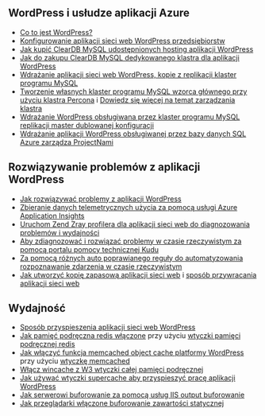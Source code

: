 ## <a name="wordpress-and-azure-app-service"></a>WordPress i usłudze aplikacji Azure
* [Co to jest WordPress?](https://wordpress.org/)
* [Konfigurowanie aplikacji sieci web WordPress przedsiębiorstw](../articles/app-service-web/web-sites-php-enterprise-wordpress.md)
* [Jak kupić ClearDB MySQL udostępnionych hosting aplikacji WordPress](http://blog.syntaxc4.net/post/2012/12/03/provisioning-a-mysql-database-from-the-windows-azure-store.aspx)
* [Jak do zakupu ClearDB MySQL dedykowanego klastra dla aplikacji WordPress](https://azure.microsoft.com/blog/announcing-new-mysql-premium-tiers-from-cleardb/)
* [Wdrażanie aplikacji sieci web WordPress, kopie z replikacji klaster programu MySQL](/documentation/templates/wordpress-mysql-replication/)
* [Tworzenie własnych klaster programu MySQL wzorca głównego przy użyciu klastra Percona](/documentation/templates/mysql-ha-pxc/) i [Dowiedz się więcej na temat zarządzania klastra](https://github.com/fanjeffrey/axiom.articles/tree/master/pxc)
* [Wdrażanie WordPress obsługiwana przez klaster programu MySQL replikacji master dublowanej konfiguracji](/documentation/templates/mysql-replication/)
* [Wdrażanie aplikacji WordPress obsługiwanej przez bazy danych SQL Azure zarządza ProjectNami](https://azuremarketplace.microsoft.com/en-us/marketplace/apps/ProjectNami.ProjectNami?tab=Overview)

## <a name="troubleshooting-wordpress-application"></a>Rozwiązywanie problemów z aplikacji WordPress
* [Jak rozwiązywać problemy z aplikacji WordPress](https://sunithamk.wordpress.com/2014/09/04/wordpress-troubleshooting-techniques-on-azure-websites/)
* [Zbieranie danych telemetrycznych użycia za pomocą usługi Azure Application Insights](https://azure.microsoft.com/blog/usage-analytics-for-wordpress-with-azure-app-insights/)
* [Uruchom Zend Zray profilera dla aplikacji sieci web do diagnozowania problemów i wydajności](https://sunithamk.wordpress.com/2015/08/04/profiling-php-application-on-azure-web-apps/)
* [Aby zdiagnozować i rozwiązać problemy w czasie rzeczywistym za pomocą portalu pomocy technicznej Kudu](https://sunithamk.wordpress.com/2015/11/04/diagnose-and-mitigate-issues-with-azure-web-apps-support-portal/)
* [Za pomocą różnych auto poprawianego reguły do automatyzowania rozpoznawanie zdarzenia w czasie rzeczywistym](http://microsoftazurewebsitescheatsheet.info/#auto-heal)
* [Jak utworzyć kopię zapasową aplikacji sieci web](../articles/app-service-web/web-sites-backup.md) i [sposób przywracania aplikacji sieci web](../articles/app-service-web/web-sites-restore.md)

## <a name="performance"></a>Wydajność
* [Sposób przyspieszenia aplikacji sieci web WordPress](https://sunithamk.wordpress.com/2014/08/01/10-ways-to-speed-up-your-wordpress-site-on-azure-websites/)
* [Jak pamięć podręczna redis włączone](../articles/redis-cache/cache-dotnet-how-to-use-azure-redis-cache.md) przy użyciu [wtyczki pamięci podręcznej redis](https://wordpress.org/plugins/wp-redis/)
* [Jak włączyć funkcja memcached object cache platformy WordPress](../articles/app-service-web/web-sites-connect-to-redis-using-memcache-protocol.md) przy użyciu [wtyczkę memcached](https://wordpress.org/plugins/memcached/)
* [Włącz wincache z W3 wtyczki całej pamięci podręcznej](https://wordpress.org/plugins/w3-total-cache/)
* [Jak używać wtyczki supercache aby przyspieszyć pracę aplikacji WordPress](http://ruslany.net/2008/12/speed-up-wordpress-on-iis-70/)
* [Jak serwerowi buforowanie za pomocą usług IIS output buforowanie](http://blogs.msdn.com/b/brian_swan/archive/2011/06/08/performance-tuning-php-apps-on-windows-iis-with-output-caching.aspx)
* [Jak przeglądarki włączone buforowanie zawartości statycznej](http://www.iis.net/configreference/system.webserver/staticcontent)

